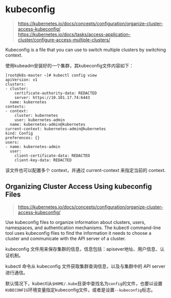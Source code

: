 # kubeconfig

> https://kubernetes.io/docs/concepts/configuration/organize-cluster-access-kubeconfig/  
> https://kubernetes.io/docs/tasks/access-application-cluster/configure-access-multiple-clusters/  

Kubeconfig is a file that you can use to switch multiple clusters by switching context.  

使用kubeadm安装好的一个集群，其kubeconfig文件内容如下：  

```
[root@k8s-master ~]# kubectl config view 
apiVersion: v1
clusters:
- cluster:
    certificate-authority-data: REDACTED
    server: https://10.101.17.74:6443
  name: kubernetes
contexts:
- context:
    cluster: kubernetes
    user: kubernetes-admin
  name: kubernetes-admin@kubernetes
current-context: kubernetes-admin@kubernetes
kind: Config
preferences: {}
users:
- name: kubernetes-admin
  user:
    client-certificate-data: REDACTED
    client-key-data: REDACTED
```

该文件也可以配置多个 context，并通过 current-context 来指定当前的 context.  

## Organizing Cluster Access Using kubeconfig Files

> https://kubernetes.io/docs/concepts/configuration/organize-cluster-access-kubeconfig/  

Use kubeconfig files to organize information about clusters, users, namespaces, and authentication mechanisms. 
The kubectl command-line tool uses kubeconfig files to find the information it needs to choose a cluster and 
communicate with the API server of a cluster.  

kubeconfig 文件用来保存集群的信息，信息包括：apisever地址、用户信息、认证机制。  

kubectl 命令从 kubeconfig 文件获取集群查询信息，以及与集群中的 API server 进行通信。  

默认情况下，kubectl从`$HOME/.kube`目录中查找名为`config`的文件，也要以设置`KUBECONFIG`环境变量指定kubeconfig文件，或者是设置`--kubeconfig`标志。  







